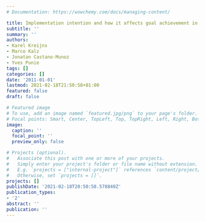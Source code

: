 ```yaml
---
# Documentation: https://wowchemy.com/docs/managing-content/

title: Implementation intention and how it affects goal achievement in MOOCs
subtitle: ''
summary: ''
authors:
- Karel Kreijns
- Marco Kalz
- Jonatan Castano-Munoz
- Yves Punie
tags: []
categories: []
date: '2011-01-01'
lastmod: 2021-02-18T21:50:58+01:00
featured: false
draft: false

# Featured image
# To use, add an image named `featured.jpg/png` to your page's folder.
# Focal points: Smart, Center, TopLeft, Top, TopRight, Left, Right, BottomLeft, Bottom, BottomRight.
image:
  caption: ''
  focal_point: ''
  preview_only: false

# Projects (optional).
#   Associate this post with one or more of your projects.
#   Simply enter your project's folder or file name without extension.
#   E.g. `projects = ["internal-project"]` references `content/project/deep-learning/index.md`.
#   Otherwise, set `projects = []`.
projects: []
publishDate: '2021-02-18T20:50:58.578840Z'
publication_types:
- '2'
abstract: ''
publication: ''
---
```


